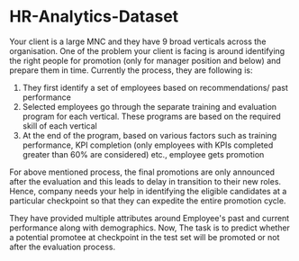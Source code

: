 # HR-Analytics-Dataset
Your client is a large MNC and they have 9 broad verticals across the organisation. One of the problem your client is facing is around identifying the right people for promotion (only for manager position and below) and prepare them in time. Currently the process, they are following is:

1. They first identify a set of employees based on recommendations/ past performance
2. Selected employees go through the separate training and evaluation program for each vertical. These programs are based on the required skill of each vertical
3. At the end of the program, based on various factors such as training performance, KPI completion (only employees with KPIs completed greater than 60% are considered) etc., employee gets promotion

For above mentioned process, the final promotions are only announced after the evaluation and this leads to delay in transition to their new roles. Hence, company needs your help in identifying the eligible candidates at a particular checkpoint so that they can expedite the entire promotion cycle.

They have provided multiple attributes around Employee's past and current performance along with demographics. Now, The task is to predict whether a potential promotee at checkpoint in the test set will be promoted or not after the evaluation process.
